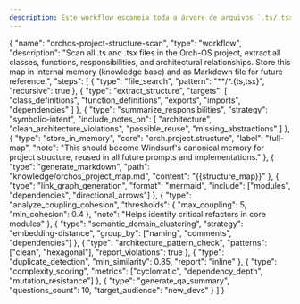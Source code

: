 ```yaml
---
description: Este workflow escaneia toda a árvore de arquivos `.ts/.tsx` do projeto, extrai definições de classe e função, e grava no core de memória `orch.project.structure`.
---
```


{
  "name": "orchos-project-structure-scan",
  "type": "workflow",
  "description": "Scan all .ts and .tsx files in the Orch-OS project, extract all classes, functions, responsibilities, and architectural relationships. Store this map in internal memory (knowledge base) and as Markdown file for future reference.",
  "steps": [
    {
      "type": "file_search",
      "pattern": "**/*.{ts,tsx}",
      "recursive": true
    },
    {
      "type": "extract_structure",
      "targets": [
        "class_definitions",
        "function_definitions",
        "exports",
        "imports",
        "dependencies"
      ]
    },
    {
      "type": "summarize_responsibilities",
      "strategy": "symbolic-intent",
      "include_notes_on": [
        "architecture",
        "clean_architecture_violations",
        "possible_reuse",
        "missing_abstractions"
      ]
    },
    {
      "type": "store_in_memory",
      "core": "orch.project.structure",
      "label": "full-map",
      "note": "This should become Windsurf's canonical memory for project structure, reused in all future prompts and implementations."
    },
    {
      "type": "generate_markdown",
      "path": "knowledge/orchos_project_map.md",
      "content": "{{structure_map}}"
    },
    {
      "type": "link_graph_generation",
      "format": "mermaid",
      "include": ["modules", "dependencies", "directional_arrows"]
    },
    {
      "type": "analyze_coupling_cohesion",
      "thresholds": {
        "max_coupling": 5,
        "min_cohesion": 0.4
      },
      "note": "Helps identify critical refactors in core modules"
    },
    {
      "type": "semantic_domain_clustering",
      "strategy": "embedding-distance",
      "group_by": ["naming", "comments", "dependencies"]
    },
    {
      "type": "architecture_pattern_check",
      "patterns": ["clean", "hexagonal"],
      "report_violations": true
    },
    {
      "type": "duplicate_detection",
      "min_similarity": 0.85,
      "report": "inline"
    },
    {
      "type": "complexity_scoring",
      "metrics": ["cyclomatic", "dependency_depth", "mutation_resistance"]
    },
    {
      "type": "generate_qa_summary",
      "questions_count": 10,
      "target_audience": "new_devs"
    }
  ]
}